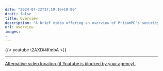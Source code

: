 ```yaml
---
date: "2024-07-22T17:19:16+10:00"
draft: false
title: Overview
description: "A brief video offering an overview of PrisonPC's security architecture, administrative functionality, and third-party services integration."
url: overview
images:
-
---
```


{{< youtube t2AXDi4KmbA >}}

---

[Alternative video location (if Youtube is blocked by your agency).](../direct-overview)
